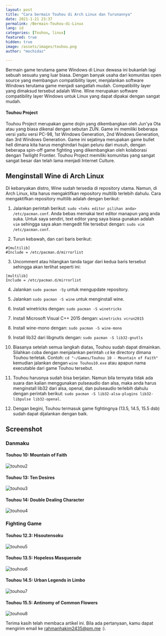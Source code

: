 ```yaml
---
layout: post
title: "Cara bermain Touhou di Arch Linux dan Turunannya"
date: 2021-1-21 23:37
permalink: /Bermain-Touhou-di-Linux
lang: id
categories: [Touhou, linux]
featured: true
hidden: true
image: /assets/images/touhou.png
author: "mochidaz"

---
```


Bermain game terutama game Windows di Linux dewasa ini bukanlah lagi sebuah sesuatu yang luar biasa. Dengan banyak usaha dari komunitas open source yang membangun compatibility layer, menjalankan software Windows terutama game menjadi sangatlah mudah. Compatibility layer yang dimaksud tersebut adalah Wine. Wine merupakan software compatibility layer Windows untuk Linux yang dapat dipakai dengan sangat mudah.

#### Touhou Project

Touhou Project merupakan game dojin yang dikembangkan oleh Jun'ya Ota atau yang biasa dikenal dengan sebutan ZUN. Game ini memiliki beberapa versi yaitu versi PC-98, 1st Windows Generation, 2nd Windows Generation, dan 3rd Windows Generation. Game ini sejatinya merupakan game bullet hell dimana kita harus menghindari hujan peluru dari musuh, dengan beberapa spin-off game fighting yang dikembangkan oleh kolaborasi dengan Twilight Frontier. Touhou Project memiliki komunitas yang sangat sangat besar dan telah lama menjadi Internet Culture.

## Menginstall Wine di Arch Linux

Di kebanyakan distro, Wine sudah tersedia di repository utama. Namun, di Arch Linux, kita harus mengaktifkan repository multilib terlebih dahulu. Cara mengaktifkan repository multilib adalah dengan berikut:

1. Jalankan perintah berikut: `sudo <teks editor pilihan anda> /etc/pacman.conf`. Anda bebas memakai text editor manapun yang anda suka. Untuk saya sendiri, text editor yang saya biasa gunakan adalah `vim` sehingga saya akan mengedit file tersebut dengan: `sudo vim /etc/pacman.conf`.

2. Turun kebawah, dan cari baris berikut:
```
#[multilib]
#Include = /etc/pacman.d/mirrorlist
```

3. Uncomment atau hilangkan tanda tagar dari kedua baris tersebut sehingga akan terlihat seperti ini:
```
[multilib]
Include = /etc/pacman.d/mirrorlist
```

4. Jalankan `sudo pacman -Sy` untuk mengupdate repository.

5. Jalankan `sudo pacman -S wine` untuk menginstall wine.

6. Install winetricks dengan: `sudo pacman -S winetricks`

7. Install Microsoft Visual C++ 2015 dengan: `winetricks vcrun2015`

8. Install wine-mono dengan: `sudo pacman -S wine-mono`

9. Install lib32 dari libgnutls dengan: `sudo pacman -S lib32-gnutls`

10. Biasanya setelah semua langkah diatas, Touhou sudah dapat dimainkan. Silahkan coba dengan menjalankan perintah `cd` ke directory dimana Touhou terletak. Contoh: `cd "~/Games/Touhou 10 - Mountain of Faith"` kemudian jalankan dengan `wine Touhou10.exe` atau apapun nama executable dari game Touhou tersebut.

11. Touhou harusnya sudah bisa berjalan. Namun bila ternyata tidak ada suara dan kalian menggunakan pulseaudio dan alsa, maka anda harus menginstall lib32 dari alsa, openal, dan pulseaudio terlebih dahulu dengan perintah berikut: `sudo pacman -S lib32-alsa-plugins lib32-libpulse lib32-openal`.

12. Dengan begini, Touhou termasuk game fightingnya (13.5, 14.5, 15.5 dsb) sudah dapat dijalankan dengan baik.

## Screenshot

### Danmaku

#### Touhou 10: Mountain of Faith

![touhou2](images/touhou-mof.png)

#### Touhou 13: Ten Desires

![touhou3](images/touhou-td.png)

#### Touhou 14: Double Dealing Character

![touhou4](images/touhou-ddc.png)

### Fighting Game

#### Touhou 12.3: Hisoutensoku
![touhou5](images/touhou-hisoutensoku.png)

#### Touhou 13.5: Hopeless Masquerade

![touhou6](images/touhou-hm.png)

#### Touhou 14.5: Urban Legends in Limbo
![touhou7](images/touhou-ulil.png)

#### Touhou 15.5: Antinomy of Common Flowers
![touhou8](images/touhou-aocf.jpg)

Terima kasih telah membaca artikel ini. Bila ada pertanyaan, kamu dapat mengirim email ke rahmanhakim2435@pm.me :).

